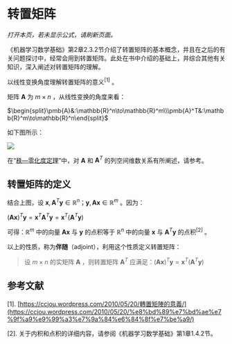 # 转置矩阵

*打开本页，若未显示公式，请刷新页面。*

《机器学习数学基础》第2章2.3.2节介绍了转置矩阵的基本概念，并且在之后的有关问题探讨中，经常会用到转置矩阵。此处在书中介绍的基础上，并综合其他有关知识，深入阐述对转置矩阵的理解。

以线性变换角度理解转置矩阵的意义$^{[1]}$ 。

矩阵 $\pmb{A}$ 为 $m\times n$ ，从线性变换的角度来看：

$\begin{split}\pmb{A}&:\mathbb{R}^n\to\mathbb{R}^m\\\pmb{A}^T&:\mathbb{R}^m\to\mathbb{R}^n\end{split}$

如下图所示：

![](https://gitee.com/qiwsir/images/raw/master/2021-3-18/1616030779117-transpose.png)

在“[秩—零化度定理](./basetheory.html)”中，对 $\pmb{A}$ 和 $\pmb{A}^T$ 的列空间维数关系有所阐述，请参考。

## 转置矩阵的定义

结合上图，设 $\pmb{x},\pmb{A}^T\pmb{y}\in\mathbb{R}^n；\pmb{y},\pmb{Ax}\in\mathbb{R}^m$ 。因为：

$(\pmb{Ax})^T\pmb{y}=\pmb{x}^T\pmb{A}^T\pmb{y}=\pmb{x}^T(\pmb{A}^T\pmb{y})$

可得：$\mathbb{R}^m$ 中的向量 $\pmb{Ax}$ 与 $\pmb{y}$ 的点积等于 $\mathbb{R}^n$ 中的向量 $\pmb{x}$ 与 $\pmb{A}^T\pmb{y}$ 的点积$^{[2]}$ 。

以上的性质，称为**伴随**（adjoint），利用这个性质定义转置矩阵：

> 设 $m\times n$ 的实矩阵 $\pmb{A}$ ，则转置矩阵 $\pmb{A}^T$ 应满足：$(\pmb{Ax})^T\pmb{y}=\pmb{x}^T(\pmb{A}^T\pmb{y})$



## 参考文献

[1]. [https://ccjou.wordpress.com/2010/05/20/轉置矩陣的意義/](https://ccjou.wordpress.com/2010/05/20/%e8%bd%89%e7%bd%ae%e7%9f%a9%e9%99%a3%e7%9a%84%e6%84%8f%e7%be%a9/)

[2]. 关于内积和点积的详细内容，请参阅《机器学习数学基础》第1章1.4.2节。




